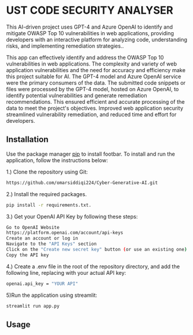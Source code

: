 # UST CODE SECURITY ANALYSER

This AI-driven project uses GPT-4 and Azure OpenAI to identify and mitigate OWASP Top 10 vulnerabilities in web applications, providing developers with an interactive platform for analyzing code, understanding risks, and implementing remediation strategies..

This app can effectively identify and address the OWASP Top 10 vulnerabilities in web applications. The complexity and variety of web application vulnerabilities and the need for accuracy and efficiency make this project suitable for AI.
The GPT-4 model and Azure OpenAI service were the primary consumers of the data. The submitted code snippets or files were processed by the GPT-4 model, hosted on Azure OpenAI, to identify potential vulnerabilities and generate remediation recommendations. This ensured efficient and accurate processing of the data to meet the project's objectives. Improved web application security streamlined vulnerability remediation, and reduced time and effort for developers.

## Installation

Use the package manager [pip](https://pip.pypa.io/en/stable/) to install footbar.
To install and run the application, follow the instructions below:

1.) Clone the repository using Git:
```bash
https://github.com/omarsiddiqi224/Cyber-Generative-AI.git
```
2.) Install the required packages.
```bash
pip install -r requirements.txt.
```
3.) Get your OpenAI API Key by following these steps:
```bash
Go to OpenAI Website
https://platform.openai.com/account/api-keys
Create an account or log in
Navigate to the "API Keys" section
Click on the "Create new secret key" button (or use an existing one)
Copy the API key
```
4.) Create a .env file in the root of the repository directory, and add the following line, replacing <your-api-key> with your actual API key:
```bash
openai.api_key = "YOUR API"
```
5)Run the application using streamlit:
```bash
streamlit run app.py
```

## Usage

```python


```

